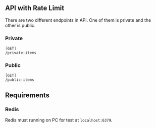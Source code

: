 ## API with Rate Limit

There are two different endpoints in API. One of them is private and the other is public.

### Private

```
[GET]
/private-items
```

### Public

```
[GET]
/public-items
```

## Requirements

### Redis

Redis must running on PC for test at ```localhost:6379```. 
